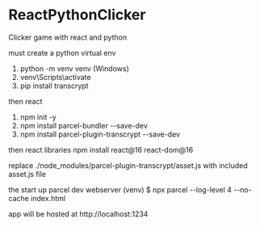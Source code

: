 # ReactPythonClicker
Clicker game with react and python 

must create a python virtual env
1. python -m venv venv (Windows)
2. venv\Scripts\activate
3. pip install transcrypt

then react
1. npm init -y
2. npm install parcel-bundler --save-dev
3. npm install parcel-plugin-transcrypt --save-dev

then react libraries
npm install react@16 react-dom@16

replace ./node_modules/parcel-plugin-transcrypt/asset.js with included asset.js file

the start up parcel dev webserver 
(venv) $ npx parcel --log-level 4 --no-cache index.html

app will be hosted at http://localhost:1234


